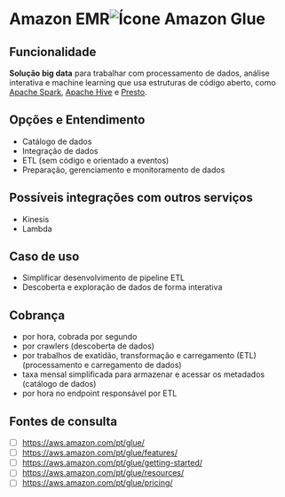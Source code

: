 # Amazon EMR![Ícone Amazon Glue](https://icon.icepanel.io/AWS/svg/Analytics/Glue.svg)
 
## Funcionalidade  
**Solução big data** para trabalhar com processamento de dados, análise interativa e machine learning que usa estruturas de código aberto, como [Apache Spark](https://aws.amazon.com/pt/emr/features/spark/), [Apache Hive](https://aws.amazon.com/pt/emr/features/hive/) e [Presto](https://aws.amazon.com/pt/emr/features/presto/).


## Opções e Entendimento  
-   Catálogo de dados
-   Integração de dados
-   ETL (sem código e orientado a eventos)
-   Preparação, gerenciamento e monitoramento de dados


## Possíveis integrações com outros serviços  
-   Kinesis
-   Lambda


## Caso de uso  
-   Simplificar desenvolvimento de pipeline ETL
-   Descoberta e exploração de dados de forma interativa


## Cobrança  
-   por hora, cobrada por segundo
-   por crawlers (descoberta de dados)
-   por trabalhos de exatidão, transformação e carregamento (ETL) (processamento e carregamento de dados)
-   taxa mensal simplificada para armazenar e acessar os metadados (catálogo de dados)
-   por hora no endpoint responsável por ETL


## Fontes de consulta
- [ ] https://aws.amazon.com/pt/glue/
- [ ] https://aws.amazon.com/pt/glue/features/
- [ ] https://aws.amazon.com/pt/glue/getting-started/
- [ ] https://aws.amazon.com/pt/glue/resources/
- [ ] https://aws.amazon.com/pt/glue/pricing/